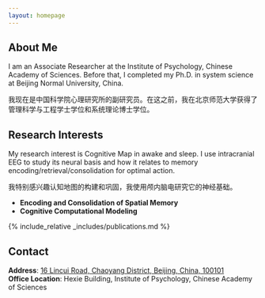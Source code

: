 ```yaml
---
layout: homepage
---
```


## About Me

I am an Associate Researcher at the Institute of Psychology, Chinese Academy of Sciences. Before that, I completed my Ph.D. in system science at Beijing Normal University, China. 

我现在是中国科学院心理研究所的副研究员。在这之前，我在北京师范大学获得了管理科学与工程学士学位和系统理论博士学位。

## Research Interests

My research interest is Cognitive Map in awake and sleep. I use intracranial EEG to study its neural basis and how it relates to memory encoding/retrieval/consolidation for optimal action.

我特别感兴趣认知地图的构建和巩固，我使用颅内脑电研究它的神经基础。

- **Encoding and Consolidation of Spatial Memory**
- **Cognitive Computational Modeling**

{% include_relative _includes/publications.md %}

## Contact

**Address**: [16 Lincui Road, Chaoyang District, Beijing, China, 100101](https://www.google.com/maps/place/Institute+of+Psychology+Cas/@40.0046291,116.3732612,17z/data=!4m14!1m7!3m6!1s0x35f054f81da40f67:0xb93dec1d204334a6!2z5Lit5Zu956eR5a2m6Zmi5b-D55CG56CU56m25omA!8m2!3d40.0020034!4d116.3731217!16s%2Fg%2F11fy_qfk5t!3m5!1s0x35f054f93a7e705d:0x8d57d71071cee2e4!8m2!3d40.0052991!4d116.376026!16s%2Fg%2F1wcxb7r_?hl=en&entry=ttu&g_ep=EgoyMDI0MDkxMS4wIKXMDSoASAFQAw%3D%3D)
<br />
**Office Location**: Hexie Building, Institute of Psychology, Chinese Academy of Sciences
